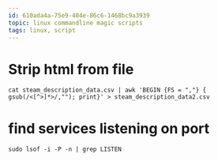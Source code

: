 ```yaml
---
id: 610ada4a-75e9-404e-86c6-1468bc9a3939
topic: linux commandline magic scripts
tags: linux, script
---
```


# Strip html from file

`cat steam_description_data.csv | awk 'BEGIN {FS = ","} { gsub(/<[^>]*>/,""); print}' > steam_description_data2.csv`

# find services listening on port

`sudo lsof -i -P -n | grep LISTEN`